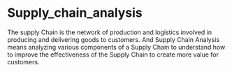 # Supply_chain_analysis
The supply Chain is the network of production and logistics involved in producing and delivering goods to customers. And Supply Chain Analysis means analyzing various components of a Supply Chain to understand how to improve the effectiveness of the Supply Chain to create more value for customers. 
